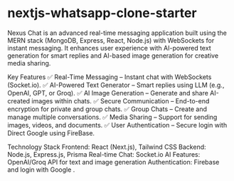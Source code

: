 # nextjs-whatsapp-clone-starter
Nexus Chat is an advanced real-time messaging application built using the MERN stack (MongoDB, Express, React, Node.js) with WebSockets for instant messaging. It enhances user experience with AI-powered text generation for smart replies and AI-based image generation for creative media sharing.

Key Features
✅ Real-Time Messaging – Instant chat with WebSockets (Socket.io).
✅ AI-Powered Text Generator – Smart replies using LLM (e.g., OpenAI, GPT, or Groq).
✅ AI Image Generation – Generate and share AI-created images within chats.
✅ Secure Communication – End-to-end encryption for private and group chats.
✅ Group Chats – Create and manage multiple conversations.
✅ Media Sharing – Support for sending images, videos, and documents.
✅ User Authentication – Secure login with Direct Google using FireBase.

Technology Stack
Frontend: React (Next.js), Tailwind CSS
Backend: Node.js, Express.js, Prisma
Real-time Chat: Socket.io
AI Features: OpenAI/Groq API for text and image generation
Authentication: Firebase and login with Google .
